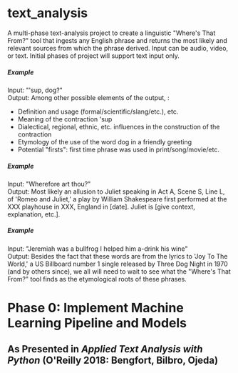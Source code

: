 # text_analysis

A multi-phase text-analysis project to create a linguistic "Where's That From?" tool that ingests any English phrase and returns the most likely and relevant sources from which the phrase derived. Input can be audio, video, or text. Initial phases of project will support text input only.

##### Example
Input: "'sup, dog?"  
Output: Among other possible elements of the output, :
 - Definition and usage (formal/scientific/slang/etc.), etc.
 - Meaning of the contraction 'sup
 - Dialectical, regional, ethnic, etc. influences in the construction of the contraction
 - Etymology of the use of the word dog in a friendly greeting
 - Potential "firsts": first time phrase was used in print/song/movie/etc.
 
##### Example
Input: "Wherefore art thou?"  
Output: Most likely an allusion to Juliet speaking in Act A, Scene S, Line L, of 'Romeo and Juliet,' a play by William Shakespeare first performed at the XXX playhouse in XXX, England in [date]. Juliet is [give context, explanation, etc.].

##### Example
Input: "Jeremiah was a bullfrog I helped him a-drink his wine"  
Output: Besides the fact that these words are from the lyrics to 'Joy To The World,' a US Billboard number 1 single released by Three Dog Night in 1970 (and by others since), we all will need to wait to see what the "Where's That From?" tool finds as the etymological roots of these phrases.

# Phase 0: Implement Machine Learning Pipeline and Models 
## As Presented in _Applied Text Analysis with Python_ (O'Reilly 2018: Bengfort, Bilbro, Ojeda)
